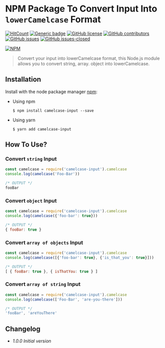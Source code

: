 # NPM Package To Convert Input Into `lowerCamelcase` Format

<!-- [![Build Status](https://travis-ci.org/Chetan07j/camelcase-input.svg?branch=master)](https://travis-ci.org/Chetan07j/camelcase-input) -->
[![HitCount](http://hits.dwyl.io/chetan07j/camelcase-input.svg)](http://hits.dwyl.io/chetan07j/camelcase-input)
[![Generic badge](https://img.shields.io/badge/code%20style-standard-brightgreen.svg)](https://standardjs.com)
[![GitHub license](https://img.shields.io/github/license/chetan07j/camelcase-input.svg)](https://github.com/Chetan07j/camelcase-input/blob/master/LICENSE)
[![GitHub contributors](https://img.shields.io/github/contributors/chetan07j/camelcase-input.svg)](https://github.com/Chetan07j/camelcase-input/graphs/contributors/)
[![GitHub issues](https://img.shields.io/github/issues/chetan07j/camelcase-input.svg)](https://github.com/Chetan07j/camelcase-input/issues/)
[![GitHub issues-closed](https://img.shields.io/github/issues-closed/chetan07j/camelcase-input.svg)](https://github.com/Chetan07j/camelcase-input/issues?q=is%3Aissue+is%3Aclosed)

[![NPM](https://nodei.co/npm/camelcase-input.png?downloads=true&downloadRank=true&stars=true)](https://nodei.co/npm/camelcase-input/)

> Convert your input into lowerCamelcase format, this Node.js module allows you to convert string, array. object into lowerCamelcase.

## Installation

Install with the node package manager [npm](http://npmjs.org):

- Using npm
  ```shell
  $ npm install camelcase-input --save
  ```
- Using yarn
  ```shell
  $ yarn add camelcase-input
  ```

## How To Use?

### Convert `string` Input

```javascript
const camelcase = require('camelcase-input').camelcase
console.log(camelcase('Foo-Bar'))

/* OUTPUT */
fooBar
```

### Convert `object` Input

```javascript
const camelcase = require('camelcase-input').camelcase
console.log(camelcase({'foo-bar': true}))

/* OUTPUT */
{ fooBar: true }
```

### Convert `array of objects` Input

```javascript
const camelcase = require('camelcase-input').camelcase
console.log(camelcase([{'foo-bar': true}, {'is_that_you': true}]))

/* OUTPUT */
[ { fooBar: true }, { isThatYou: true } ]
```

### Convert `array of string` Input

```javascript
const camelcase = require('camelcase-input').camelcase
console.log(camelcase(['Foo-Bar', 'are-you-there']))

/* OUTPUT */
'fooBar', 'areYouThere'
```

## Changelog

- _1.0.0 Initial version_
